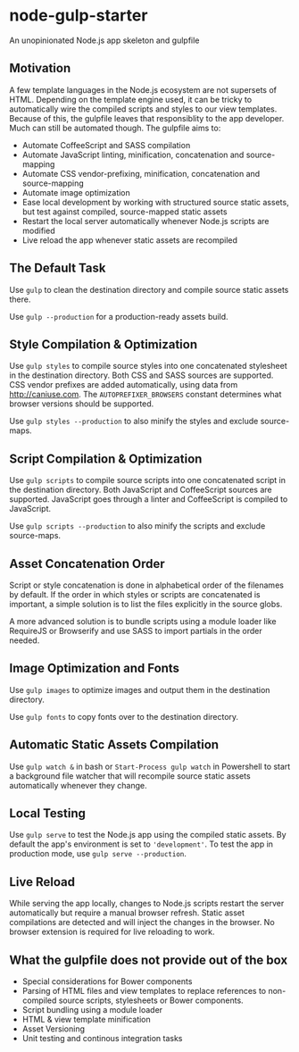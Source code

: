 # node-gulp-starter
An unopinionated Node.js app skeleton and gulpfile

## Motivation

A few template languages in the Node.js ecosystem are not supersets of HTML.
Depending on the template engine used, it can be tricky to automatically wire
the compiled scripts and styles to our view templates. Because of this, the
gulpfile leaves that responsiblity to the app developer. Much can still be
automated though. The gulpfile aims to:

- Automate CoffeeScript and SASS compilation
- Automate JavaScript linting, minification, concatenation and source-mapping
- Automate CSS vendor-prefixing, minification, concatenation and
  source-mapping
- Automate image optimization
- Ease local development by working with structured source static assets, but
  test against compiled, source-mapped static assets
- Restart the local server automatically whenever Node.js scripts are modified
- Live reload the app whenever static assets are recompiled

## The Default Task

Use `gulp` to clean the destination directory and compile source static
assets there.

Use `gulp --production` for a production-ready assets build.

## Style Compilation & Optimization

Use `gulp styles` to compile source styles into one concatenated stylesheet
in the destination directory. Both CSS and SASS sources are supported. CSS
vendor prefixes are added automatically, using data from <http://caniuse.com>.
The `AUTOPREFIXER_BROWSERS` constant determines what browser versions should be
supported.

Use `gulp styles --production` to also minify the styles and exclude
source-maps.

## Script Compilation & Optimization

Use `gulp scripts` to compile source scripts into one concatenated script in
the destination directory. Both JavaScript and CoffeeScript sources are
supported. JavaScript goes through a linter and CoffeeScript is compiled to
JavaScript.

Use `gulp scripts --production` to also minify the scripts and exclude
source-maps.

## Asset Concatenation Order

Script or style concatenation is done in alphabetical order of the filenames
by default. If the order in which styles or scripts are concatenated is
important, a simple solution is to list the files explicitly in the source
globs.

A more advanced solution is to bundle scripts using a module loader like
RequireJS or Browserify and use SASS to import partials in the order needed.

## Image Optimization and Fonts

Use `gulp images` to optimize images and output them in the destination
directory.

Use `gulp fonts` to copy fonts over to the destination directory.

## Automatic Static Assets Compilation

Use `gulp watch &` in bash or `Start-Process gulp watch` in Powershell to
start a background file watcher that will recompile source static assets
automatically whenever they change.

## Local Testing

Use `gulp serve` to test the Node.js app using the compiled static assets.
By default the app's environment is set to `'development'`. To test the app
in production mode, use `gulp serve --production`.

## Live Reload

While serving the app locally, changes to Node.js scripts restart the server
automatically but require a manual browser refresh. Static asset
compilations are detected and will inject the changes in the browser. No
browser extension is required for live reloading to work.

## What the gulpfile **does not provide** out of the box

- Special considerations for Bower components
- Parsing of HTML files and view templates to replace references to
  non-compiled source scripts, stylesheets or Bower components.
- Script bundling using a module loader
- HTML & view template minification
- Asset Versioning
- Unit testing and continous integration tasks
